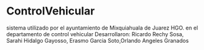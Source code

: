 # ControlVehicular
sistema utilizado por el ayuntamiento de Mixquiahuala de Juarez HGO. en el departamento de control vehicular Desarrollaron: Ricardo Rechy Sosa, Sarahi Hidalgo Gayosso, Erasmo Garcia Soto,Orlando Angeles Granados
